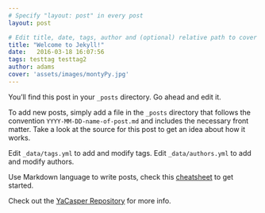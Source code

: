 ```yaml
---
# Specify "layout: post" in every post
layout: post

# Edit title, date, tags, author and (optional) relative path to cover image
title: "Welcome to Jekyll!"
date:   2016-03-18 16:07:56
tags: testtag testtag2
author: adams
cover: 'assets/images/montyPy.jpg'
---
```


You’ll find this post in your `_posts` directory. Go ahead and edit it.

To add new posts, simply add a file in the `_posts` directory that follows the convention `YYYY-MM-DD-name-of-post.md`
and includes the necessary front matter.
Take a look at the source for this post to get an idea about how it works.

Edit `_data/tags.yml` to add and modify tags. Edit `_data/authors.yml` to add and modify authors.

Use Markdown language to write posts, check this [cheatsheet][markdown-cheatsheet] to get started.


Check out the [YaCasper Repository][yacasper] for more info.

[yacasper]: https://github.com/mtuner/yacasper
[markdown-cheatsheet]: https://github.com/adam-p/markdown-here/wiki/Markdown-Cheatsheet
